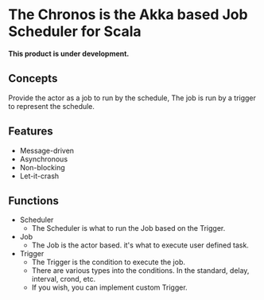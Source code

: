 # The Chronos is the Akka based Job Scheduler for Scala

__This product is under development.__

## Concepts

Provide the actor as a job to run by the schedule, 
The job is run by a trigger to represent the schedule.   

## Features

- Message-driven
- Asynchronous
- Non-blocking
- Let-it-crash

## Functions

- Scheduler
    - The Scheduler is what to run the Job based on the Trigger.
- Job
    - The Job is the actor based. it's what to execute user defined task.
- Trigger
    - The Trigger is the condition to execute the job.
    - There are various types into the conditions. In the standard, delay, interval, crond, etc.
    - If you wish, you can implement custom Trigger.

